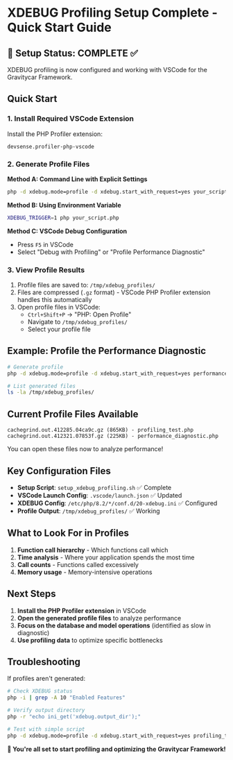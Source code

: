 # XDEBUG Profiling Setup Complete - Quick Start Guide

## 🎉 Setup Status: COMPLETE ✅

XDEBUG profiling is now configured and working with VSCode for the Gravitycar Framework.

## Quick Start

### 1. Install Required VSCode Extension

Install the PHP Profiler extension:

```vscode-extensions
devsense.profiler-php-vscode
```

### 2. Generate Profile Files

**Method A: Command Line with Explicit Settings**
```bash
php -d xdebug.mode=profile -d xdebug.start_with_request=yes your_script.php
```

**Method B: Using Environment Variable**
```bash
XDEBUG_TRIGGER=1 php your_script.php
```

**Method C: VSCode Debug Configuration**
- Press `F5` in VSCode
- Select "Debug with Profiling" or "Profile Performance Diagnostic"

### 3. View Profile Results

1. Profile files are saved to: `/tmp/xdebug_profiles/`
2. Files are compressed (`.gz` format) - VSCode PHP Profiler extension handles this automatically
3. Open profile files in VSCode:
   - `Ctrl+Shift+P` → "PHP: Open Profile"
   - Navigate to `/tmp/xdebug_profiles/`
   - Select your profile file

## Example: Profile the Performance Diagnostic

```bash
# Generate profile
php -d xdebug.mode=profile -d xdebug.start_with_request=yes performance_diagnostic.php

# List generated files
ls -la /tmp/xdebug_profiles/
```

## Current Profile Files Available

```
cachegrind.out.412285.04ca9c.gz (865KB) - profiling_test.php
cachegrind.out.412321.07853f.gz (225KB) - performance_diagnostic.php
```

You can open these files now to analyze performance!

## Key Configuration Files

- **Setup Script**: `setup_xdebug_profiling.sh` ✅ Complete
- **VSCode Launch Config**: `.vscode/launch.json` ✅ Updated
- **XDEBUG Config**: `/etc/php/8.2/*/conf.d/20-xdebug.ini` ✅ Configured
- **Profile Output**: `/tmp/xdebug_profiles/` ✅ Working

## What to Look For in Profiles

1. **Function call hierarchy** - Which functions call which
2. **Time analysis** - Where your application spends the most time
3. **Call counts** - Functions called excessively
4. **Memory usage** - Memory-intensive operations

## Next Steps

1. **Install the PHP Profiler extension** in VSCode
2. **Open the generated profile files** to analyze performance
3. **Focus on the database and model operations** (identified as slow in diagnostic)
4. **Use profiling data** to optimize specific bottlenecks

## Troubleshooting

If profiles aren't generated:
```bash
# Check XDEBUG status
php -i | grep -A 10 "Enabled Features"

# Verify output directory
php -r "echo ini_get('xdebug.output_dir');"

# Test with simple script
php -d xdebug.mode=profile -d xdebug.start_with_request=yes profiling_test.php
```

**🚀 You're all set to start profiling and optimizing the Gravitycar Framework!**
